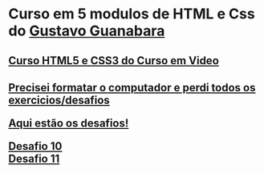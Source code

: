 # Curso em 5 modulos de HTML e Css do <a href="https://github.com/professorguanabara">Gustavo Guanabara
 <h2 color=Red> Curso HTML5 e CSS3 do Curso em Video <h2>
 <p> Precisei formatar o computador e perdi todos os exercicios/desafios <p>

 
Aqui estão os desafios! <br>

<a href="https://pedrosantosgithub.github.io/htmlcss/Desafios/Desafio%20010/">Desafio 10 <br>
<a href="https://pedrosantosgithub.github.io/htmlcss/Desafios/Desafio%20011/">Desafio 11<br>
